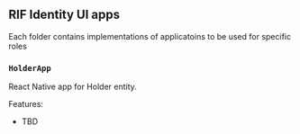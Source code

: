 ## RIF Identity UI apps

Each folder contains implementations of applicatoins to be used for specific roles

### `HolderApp`

React Native app for Holder entity.

Features:
- TBD
